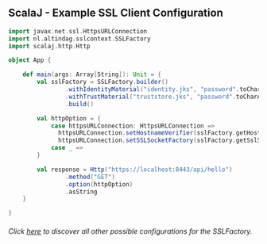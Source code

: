 ## ScalaJ - Example SSL Client Configuration

```scala
import javax.net.ssl.HttpsURLConnection
import nl.altindag.sslcontext.SSLFactory
import scalaj.http.Http

object App {

    def main(args: Array[String]): Unit = {
        val sslFactory = SSLFactory.builder()
                .withIdentityMaterial("identity.jks", "password".toCharArray)
                .withTrustMaterial("truststore.jks", "password".toCharArray)
                .build()

        val httpOption = {
            case httpsURLConnection: HttpsURLConnection =>
              httpsURLConnection.setHostnameVerifier(sslFactory.getHostnameVerifier)
              httpsURLConnection.setSSLSocketFactory(sslFactory.getSslSocketFactory)
            case _ =>
        }

        val response = Http("https://localhost:8443/api/hello")
                .method("GET")
                .option(httpOption)
                .asString
    }

}
```
###### Click [here](../usage.html) to discover all other possible configurations for the SSLFactory.